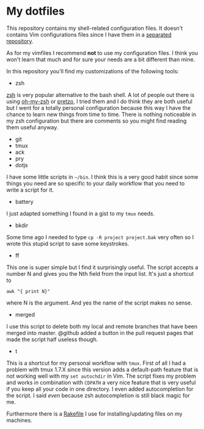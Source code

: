 My dotfiles
===========

This repository contains my shell-related configuration files. It doesn't
contains Vim configurations files since I have them in a [separated repository](https://github.com/lucapette/vimfiles).

As for my vimfiles I recommend **not** to use my configuration files. I think
you won't learn that much and for sure your needs are a bit different than
mine.

In this repository you'll find my customizations of the following tools:

- zsh

[zsh](http://www.zsh.org/) is very popular alternative to the bash shell. A
lot of people out there is using
[oh-my-zsh](https://github.com/robbyrussell/oh-my-zsh) or
[pretzo](https://github.com/sorin-ionescu/prezto), I tried them and I do think
they are both useful but I went for a totally personal configuration because
this way I have the chance to learn new things from time to time. There is
nothing noticeable in my zsh configuration but there are comments so you might
find reading them useful anyway.

- git
- tmux
- ack
- pry
- dotjs

I have some little scripts in `~/bin`. I think this is a very good habit since
some things you need are so specific to your daily workflow that you need to
write a script for it.

- battery

I just adapted something I found in a gist to my `tmux` needs.

- bkdir

Some time ago I needed to type `cp -R project project.bak` very often so I
wrote this stupid script to save some keystrokes.

- ff

This one is super simple but I find it surprisingly useful. The script accepts
a number N and gives you the Nth field from the input list. It's just a
shortcut to

    awk "{ print N}"

where N is the argument. And yes the name of the script makes no sense.

- merged

I use this script to delete both my local and remote branches that have been
merged into master. @github added a button in the pull request pages that made
the script half useless though.

- t

This is a shortcut for my personal workflow with `tmux`. First of all I had a
problem with tmux 1.7.X since this version adds a default-path feature that is
not working well with my `set autochdir` in Vim. The script fixes my problem
and works in combination with `CDPATH` a very nice feature that is very useful
if you keep all your code in one directory. I even added autocompletion for
the script. I said *even* because zsh autocompletion is still black magic for
me.

Furthermore there is a
[Rakefile](https://github.com/lucapette/dotfiles/blob/master/Rakefile) I use
for installing/updating files on my machines.
